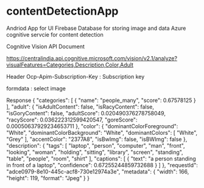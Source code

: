 # contentDetectionApp

Andriod App for UI
Firebase Database for storing image and data 
Azure cognitive servcie for content detection


Cognitive Vision API Document

https://centralindia.api.cognitive.microsoft.com/vision/v2.1/analyze?visualFeatures=Categories,Description,Color,Adult

Header 
Ocp-Apim-Subscription-Key : Subscription key

formdata : select image 

Response {
    "categories": [
        {
            "name": "people_many",
            "score": 0.67578125
        }
    ],
    "adult": {
        "isAdultContent": false,
        "isRacyContent": false,
        "isGoryContent": false,
        "adultScore": 0.020490376278758049,
        "racyScore": 0.036222312599420547,
        "goreScore": 0.00050637929234653711
    },
    "color": {
        "dominantColorForeground": "White",
        "dominantColorBackground": "White",
        "dominantColors": [
            "White",
            "Grey"
        ],
        "accentColor": "2377A8",
        "isBwImg": false,
        "isBWImg": false
    },
    "description": {
        "tags": [
            "laptop",
            "person",
            "computer",
            "man",
            "front",
            "looking",
            "woman",
            "holding",
            "sitting",
            "library",
            "screen",
            "standing",
            "table",
            "people",
            "room",
            "shirt"
        ],
        "captions": [
            {
                "text": "a person standing in front of a laptop",
                "confidence": 0.67255244859732688
            }
        ]
    },
    "requestId": "adce0979-8e10-445c-acf8-730e12974a3e",
    "metadata": {
        "width": 166,
        "height": 119,
        "format": "Jpeg"
    }
}

